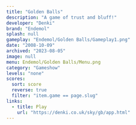```yaml
---
title: "Golden Balls"
description: "A game of trust and bluff!"
developer: "Denki"
brand: "Endemol"
splash: null
gameplay: "Endemol/Golden Balls/Gameplay1.png"
date: "2008-10-09"
archived: "2023-08-05"
image: null
menu: Endemol/Golden Balls/Menu.png
category: "Gameshow"
levels: "none"
scores:
  sort: score
  reverse: true
  filter: "item.game == page.slug"
links:
  - title: Play
    url: "https://denki.co.uk/sky/gb/app.html"
---
```

